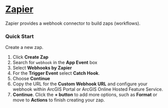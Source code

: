 # [Zapier](https://zapier.com)
Zapier provides a webhook connector to build zaps (workflows).

### Quick Start

Create a new zap.

1. Click **Create Zap** 
2. Search for  `webhook` in the  **App Event** box
3. Select **Webhooks by Zapier**
4. For the **Trigger Event** select **Catch Hook**.
5. Choose **Continue**
6. Copy the URL for the **Custom Webhook URL** and configure your webhook within ArcGIS Portal or ArcGIS Online Hosted Feature Service.
7. **Continue**. Click the **+ button** to add more options, such as **Format** or move to **Actions** to finish creating your zap.